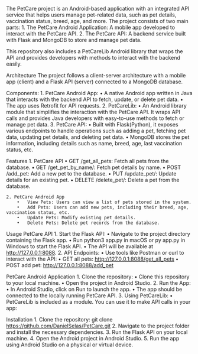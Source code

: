 


The PetCare project is an Android-based application with an integrated API service that helps users manage pet-related data, such as pet details, vaccination status, breed, age, and more. The project consists of two main parts:
	1.	The PetCare Android Application: A mobile app developed to interact with the PetCare API.
	2.	The PetCare API: A backend service built with Flask and MongoDB to store and manage pet data.

This repository also includes a PetCareLib Android library that wraps the API and provides developers with methods to interact with the backend easily.


Architecture
The project follows a client-server architecture with a mobile app (client) and a Flask API (server) connected to a MongoDB database.

Components:
	1.	PetCare Android App:
	    •	A native Android app written in Java that interacts with the backend API to fetch, update, or delete pet data.
	    •	The app uses Retrofit for API requests.
	2.	PetCareLib:
	    •	An Android library module that simplifies the interaction with the PetCare API. It wraps API calls and provides Java developers with easy-to-use methods to fetch or manage pet data.
	3.	PetCare API:
	    •	Built with Flask(Python), it exposes various endpoints to handle operations such as adding a pet, fetching pet data, updating pet details, and deleting pet data.
	    •	MongoDB stores the pet information, including details such as name, breed, age, last vaccination status, etc.


Features
    1. PetCare API
	    •	GET /get_all_pets: Fetch all pets from the database.
	    •	GET /get_pet_by_name/<name>: Fetch pet details by name.
	    •	POST /add_pet: Add a new pet to the database.
	    •	PUT /update_pet/<name>: Update details for an existing pet.
	    •	DELETE /delete_pet/<name>: Delete a pet from the database.

    2. PetCare Android App
	    •	View Pets: Users can view a list of pets stored in the system.
	    •	Add Pets: Users can add new pets, including their breed, age, vaccination status, etc.
	    •	Update Pets: Modify existing pet details.
	    •	Delete Pets: Delete pet records from the database.



Usage
PetCare API
	1.	Start the Flask API:
    	•	Navigate to the project directory containing the Flask app.
    	•	Run python3 app.py in macOS or py app.py in Windows to start the Flask API.
    	•	The API will be available at http://127.0.0.1:8088.
	2.	API Endpoints:
    	•	Use tools like Postman or curl to interact with the API:
    	•	GET all pets: http://127.0.0.1:8088/get_all_pets
    	•	POST add pet: http://127.0.0.1:8088/add_pet

PetCare Android Application
	1.	Clone the repository:
	    •	Clone this repository to your local machine.
    	•	Open the project in Android Studio.
	2.	Run the App:
    	•	In Android Studio, click on Run to launch the app.
    	•	The app should be connected to the locally running PetCare API.
	3.	Using PetCareLib:
    	•	PetCareLib is included as a module. You can use it to make API calls in your app:


Installation
	1.	Clone the repository:
        git clone https://github.com/DanielSelas/PetCare.git
    2.	Navigate to the project folder and install the necessary dependencies.
	3.	Run the Flask API on your local machine.
	4.	Open the Android project in Android Studio.
	5.	Run the app using Android Studio on a physical or virtual device.